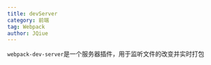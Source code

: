 ```yaml
---
title: devServer
category: 前端
tag: Webpack
author: JQiue
---
```


`webpack-dev-server`是一个服务器插件，用于监听文件的改变并实时打包

